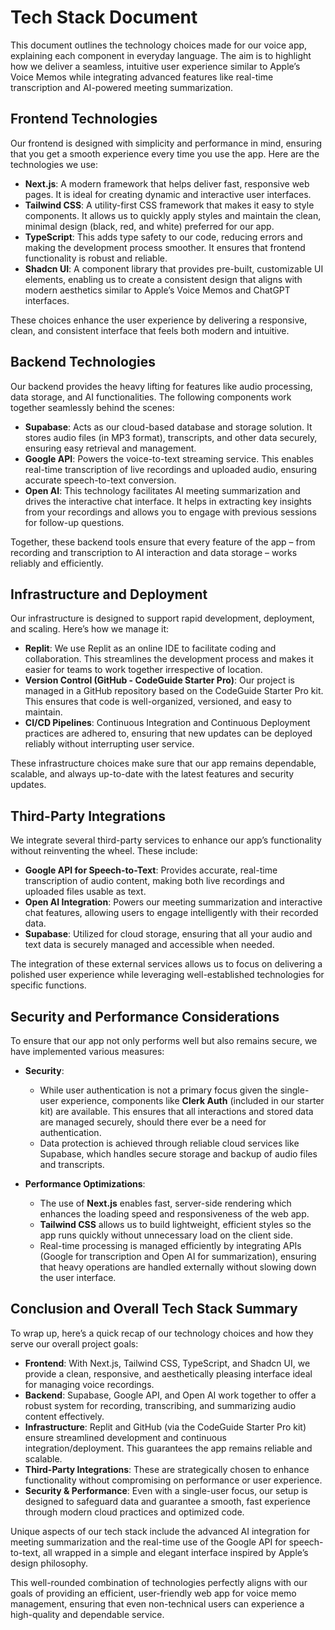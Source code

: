 # Tech Stack Document

This document outlines the technology choices made for our voice app, explaining each component in everyday language. The aim is to highlight how we deliver a seamless, intuitive user experience similar to Apple’s Voice Memos while integrating advanced features like real-time transcription and AI-powered meeting summarization.

## Frontend Technologies

Our frontend is designed with simplicity and performance in mind, ensuring that you get a smooth experience every time you use the app. Here are the technologies we use:

- **Next.js**: A modern framework that helps deliver fast, responsive web pages. It is ideal for creating dynamic and interactive user interfaces.
- **Tailwind CSS**: A utility-first CSS framework that makes it easy to style components. It allows us to quickly apply styles and maintain the clean, minimal design (black, red, and white) preferred for our app.
- **TypeScript**: This adds type safety to our code, reducing errors and making the development process smoother. It ensures that frontend functionality is robust and reliable.
- **Shadcn UI**: A component library that provides pre-built, customizable UI elements, enabling us to create a consistent design that aligns with modern aesthetics similar to Apple’s Voice Memos and ChatGPT interfaces.

These choices enhance the user experience by delivering a responsive, clean, and consistent interface that feels both modern and intuitive.

## Backend Technologies

Our backend provides the heavy lifting for features like audio processing, data storage, and AI functionalities. The following components work together seamlessly behind the scenes:

- **Supabase**: Acts as our cloud-based database and storage solution. It stores audio files (in MP3 format), transcripts, and other data securely, ensuring easy retrieval and management.
- **Google API**: Powers the voice-to-text streaming service. This enables real-time transcription of live recordings and uploaded audio, ensuring accurate speech-to-text conversion.
- **Open AI**: This technology facilitates AI meeting summarization and drives the interactive chat interface. It helps in extracting key insights from your recordings and allows you to engage with previous sessions for follow-up questions.

Together, these backend tools ensure that every feature of the app – from recording and transcription to AI interaction and data storage – works reliably and efficiently.

## Infrastructure and Deployment

Our infrastructure is designed to support rapid development, deployment, and scaling. Here’s how we manage it:

- **Replit**: We use Replit as an online IDE to facilitate coding and collaboration. This streamlines the development process and makes it easier for teams to work together irrespective of location.
- **Version Control (GitHub - CodeGuide Starter Pro)**: Our project is managed in a GitHub repository based on the CodeGuide Starter Pro kit. This ensures that code is well-organized, versioned, and easy to maintain.
- **CI/CD Pipelines**: Continuous Integration and Continuous Deployment practices are adhered to, ensuring that new updates can be deployed reliably without interrupting user service.

These infrastructure choices make sure that our app remains dependable, scalable, and always up-to-date with the latest features and security updates.

## Third-Party Integrations

We integrate several third-party services to enhance our app’s functionality without reinventing the wheel. These include:

- **Google API for Speech-to-Text**: Provides accurate, real-time transcription of audio content, making both live recordings and uploaded files usable as text.
- **Open AI Integration**: Powers our meeting summarization and interactive chat features, allowing users to engage intelligently with their recorded data.
- **Supabase**: Utilized for cloud storage, ensuring that all your audio and text data is securely managed and accessible when needed.

The integration of these external services allows us to focus on delivering a polished user experience while leveraging well-established technologies for specific functions.

## Security and Performance Considerations

To ensure that our app not only performs well but also remains secure, we have implemented various measures:

- **Security**:
  - While user authentication is not a primary focus given the single-user experience, components like **Clerk Auth** (included in our starter kit) are available. This ensures that all interactions and stored data are managed securely, should there ever be a need for authentication.
  - Data protection is achieved through reliable cloud services like Supabase, which handles secure storage and backup of audio files and transcripts.

- **Performance Optimizations**:
  - The use of **Next.js** enables fast, server-side rendering which enhances the loading speed and responsiveness of the web app.
  - **Tailwind CSS** allows us to build lightweight, efficient styles so the app runs quickly without unnecessary load on the client side.
  - Real-time processing is managed efficiently by integrating APIs (Google for transcription and Open AI for summarization), ensuring that heavy operations are handled externally without slowing down the user interface.

## Conclusion and Overall Tech Stack Summary

To wrap up, here’s a quick recap of our technology choices and how they serve our overall project goals:

- **Frontend**: With Next.js, Tailwind CSS, TypeScript, and Shadcn UI, we provide a clean, responsive, and aesthetically pleasing interface ideal for managing voice recordings.
- **Backend**: Supabase, Google API, and Open AI work together to offer a robust system for recording, transcribing, and summarizing audio content effectively.
- **Infrastructure**: Replit and GitHub (via the CodeGuide Starter Pro kit) ensure streamlined development and continuous integration/deployment. This guarantees the app remains reliable and scalable.
- **Third-Party Integrations**: These are strategically chosen to enhance functionality without compromising on performance or user experience.
- **Security & Performance**: Even with a single-user focus, our setup is designed to safeguard data and guarantee a smooth, fast experience through modern cloud practices and optimized code.

Unique aspects of our tech stack include the advanced AI integration for meeting summarization and the real-time use of the Google API for speech-to-text, all wrapped in a simple and elegant interface inspired by Apple’s design philosophy.

This well-rounded combination of technologies perfectly aligns with our goals of providing an efficient, user-friendly web app for voice memo management, ensuring that even non-technical users can experience a high-quality and dependable service.